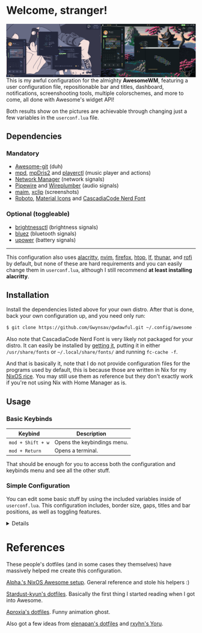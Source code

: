 # Welcome, stranger!

<!-- ![Laptop](./screenshot.png) -->
<img align="right" width="50%" src="./laptop_screenshot.png">

<img align="right" width="50%" src="./desktop_screenshot.png">

This is my awful configuration for the almighty **AwesomeWM**, featuring a 
user configuration file, repositionable bar and titles, dashboard,
notifications, screenshooting tools, multiple colorschemes, and more to
come, all done with Awesome's widget API!

Both results show on the pictures are achievable through changing just
a few variables in the `userconf.lua` file.

## Dependencies
### Mandatory
- [Awesome-git](https://github.com/awesomeWM/awesome) (duh)
- [mpd](https://github.com/MusicPlayerDaemon/MPD), 
[mpDris2](https://github.com/eonpatapon/mpDris2) and 
[playerctl](https://github.com/altdesktop/playerctl) (music player and actions)
- [Network Manager](https://github.com/NetworkManager/NetworkManager) (network signals)
- [Pipewire](https://github.com/PipeWire/pipewire) and
[Wireplumber](https://github.com/PipeWire/wireplumber) (audio signals)
- [maim](https://github.com/naelstrof/maim),
[xclip](https://github.com/astrand/xclip) (screenshots)
- [Roboto](https://github.com/googlefonts/roboto),
[Material Icons](https://github.com/google/material-design-icons) and
[CascadiaCode Nerd Font](https://github.com/ryanoasis/nerd-fonts/releases/download/)

### Optional (toggleable)
- [brightnessctl](https://github.com/Hummer12007/brightnessctl) (brightness signals)
- [bluez](https://github.com/bluez/bluez) (bluetooth signals)
- [upower](https://github.com/freedesktop/upower) (battery signals)

----------------------
This configuration also uses [alacritty](https://github.com/alacritty/alacritty),
[nvim](https://github.com/neovim/neovim), 
[firefox](https://www.mozilla.org/en-US/firefox/), 
[htop](https://github.com/htop-dev/htop), 
[lf](https://github.com/gokcehan/lf), 
[thunar](https://github.com/xfce-mirror/thunar), 
and [rofi](https://github.com/davatorium/rofi) 
by default, but none of these are hard requirements and you can 
easily change them in `userconf.lua`, although I still recommend **at 
least installing alacritty**.

## Installation

Install the dependencies listed above for your own distro. After that is
done, back your own configuration up, and you need only run:
```sh
$ git clone https://github.com/Gwynsav/gwdawful.git ~/.config/awesome --recursive
```
Also note that CascadiaCode Nerd Font is very likely not packaged for your
distro. It can easily be installed by [getting it](https://github.com/ryanoasis/nerd-fonts/releases/download/v2.2.2/CascadiaCode.zip), 
putting it in either `/usr/share/fonts` or `~/.local/share/fonts/` and 
running `fc-cache -f`.

And that is basically it, note that I do not provide configuration files 
for the programs used by default, this is because those are written in Nix
for my [NixOS rice](https://github.com/Gwynsav/nix-dots/tree/master/users/gw/config). 
You may still use them as reference but they don't exactly work if you're
not using Nix with Home Manager as is.

## Usage
### Basic Keybinds
| Keybind           | Description                 |
| ----------------- | --------------------------- |
| `mod + Shift + w` | Opens the keybindings menu. |
| `mod + Return`    | Opens a terminal.           |

That should be enough for you to access both the configuration and keybinds
menu and see all the other stuff.

### Simple Configuration
You can edit some basic stuff by using the included variables inside of
`userconf.lua`. This configuration includes, border size, gaps, titles and
bar positions, as well as toggling features.

<details>
  
| Variable       | Type      | Description                                            |
| -------------- | --------- | ------------------------------------------------------ |
| Applications   | -         | -                                                      |
| `terminal`     | `string`  | Terminal emulator to use                               |
| `editor`       | `string`  | Text editor to use                                     |
| `browser`      | `string`  | Internet browser to use                                |
| `top`          | `string`  | top application (like htop) to use                     |
| `files_cli`    | `string`  | CLI file explorer to use                               |
| `files_gui`    | `string`  | GUI file explorer to use                               |
| `app_launcher` | `string`  | Application launcher (may deprecate)                   |
| Settings       | -         | -                                                      |
| `modkey`       | `string`  | Mod1 is Alt, Mod4 is Super                             |
| `caps_super`   | `boolean` | Makes CapsLock an additional Super key                 |
| `hover_focus`  | `boolean` | Should windows be focused on hover                     |
| `kb_layout1`   | `string`  | Keyboard layout to use                                 |
| `kb_layout2`   | `string`  | Alternate keyboard layout. Set to same as 1 to disable |
| Features       | -         | -                                                      |
| `battery`      | `boolean` | Enable/disable battery metrics                         |
| `battery_name` | `boolean` | Specify battery name from Upower's interface           |
| `brightness`   | `boolean` | Enable/disable brightness metrics                      |
| `brightness_name` | `boolean` | Specify video adapter name from '/sys/class/backlight' |
| `bluetoothctl` | `boolean` | Enable/disable bluetooth metrics                       |
| UI             | -         | -                                                      |
| `resolution`   | `number`  | Your vertical resolution, eg 1080p                     |
| `aspect_ratio` | `number`  | Your aspect ratio, eg 16/9 or 4/3                      |
| `dpi`          | `number`  | Your dpi, keep at 96 unless you know what you're doing |
| `inner_gaps`   | `number`  | Regular gap size                                       |
| `outer_gaps`   | `number`  | Screen padding size                                    |
| `border_size`  | `number`  | Size of client and widget borders                      |
| `border_rad`   | `number`  | Border rounding, 0 to disable                          |
| `bar_enabled`  | `boolean` | Change default bar state.                              |
| `bar_size`     | `number`  | Change bar thickness (screen %)                        |
| `bar_pos`      | `string`  | May be: left, top, right, bottom                       |
| `bar_gap`      | `boolean` | Apply outer_gaps to bar                                |
| `title_enable` | `boolean` | Enable/disable client titlebars                        |
| `titles_size`  | `number`  | Change titlebar thickness (screen %)                   |
| `titles_pos`   | `string`  | May be: left, top, right, bottom                       |
| `dash_size`    | `number`  | Change dashboard size (screen %)                       |
| `notif_size`   | `number`  | Change notification size (screen %)                    |
| `notif_pos`    | `string`  | May be: top_left, top_right, bottom_left, bottom_right |
| Theming        | -         | -                                                      |
| `clr_palette`  | `string`  | catppuccin, decay, everblush, everforest, tokyonight   |
| `icon_pack`    | `string`  | "default" sets it to Papirus, or GTK icon pack name    |
| `ui_font`      | `string`  | Name of main UI font. Does **NOT** take size.          |
| `ic_font`      | `string`  | Name of text icon font. Does **NOT** take size.        |
| `mn_font`      | `string`  | Name of monospace font. Does **NOT** take size.        |
| `user_avatar`  | `string`  | "default" follows colorscheme, or path                 |
| `user_wall`    | `string`  | "default" follows colorscheme, or path                 |
| `player_bg`    | `string`  | "default" follows colorscheme, or path                 |
| `awm_icon`     | `string`  | "default", "nix", or path                              |
| `scrnshot_dir` | `string`  | Directory to save screenshots to                       |
  
</details>

# References
These people's dotfiles (and in some cases they themselves) have massively
helped me create this configuration.

[Alpha.'s NixOS Awesome setup](https://github.com/AlphaTechnolog/nixdots). 
General reference and stole his helpers :)

[Stardust-kyun's dotfiles](https://github.com/Stardust-kyun/dotfiles). 
Basically the first thing I started reading when I got into Awesome.

[Aproxia's dotfiles](https://github.com/Aproxia-dev/.dotfiles). 
Funny animation ghost.

Also got a few ideas from [elenapan's dotfiles](https://github.com/elenapan/dotfiles) 
and [rxyhn's Yoru](https://github.com/rxyhn/yoru).

